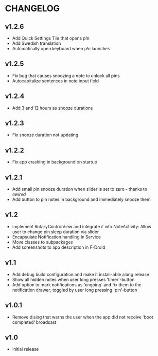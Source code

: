 # CHANGELOG

## v1.2.6
- Add Quick Settings Tile that opens p!n
- Add Swedish translation
- Automatically open keyboard when p!n launches

## v1.2.5
- Fix bug that causes snoozing a note to unlock all pins
- Autocapitalize sentences in note input field

## v1.2.4
- Add 3 and 12 hours as snooze durations

## v1.2.3
- Fix snooze duration not updating

## v1.2.2
- Fix app crashing in background on startup

## v1.2.1
- Add small pin snooze duration when slider is set to zero - thanks to _ewired_
- Add button to pin notes in background and immediately snooze them

## v1.2
- Implement RotaryControlView and integrate it into NoteActivity: Allow user to change pin sleep duration via slider
- Encapsulate Notification handling in Service
- Move classes to subpackages
- Add screenshots to app description in F-Droid

## v1.1
- Add debug build configuration and make it install-able along release
- Show all hidden notes when user long presses 'timer'-button
- Add option to mark notifications as 'ongoing' and fix them to the notification drawer; toggled by user long pressing 'pin'-button

## v1.0.1
- Remove dialog that warns the user when the app did not receive 'boot completed' broadcast

## v1.0
- Initial release
